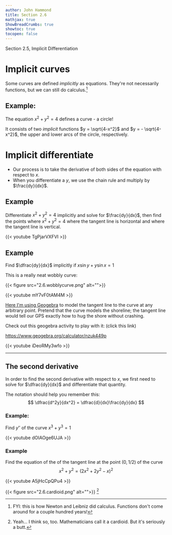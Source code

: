 ```yaml
---
author: John Hammond
title: Section 2.6
mathjax: true
ShowBreadCrumbs: true
showtoc: true
tocopen: false
---
```


Section 2.5, Implicit Differentiation
<!--more-->

# Implicit curves

Some curves are defined *implicitly* as equations. They're not necessarily functions, but we can still do calculus.[^1] 

## Example:

The equation $x^2 + y^2 = 4$ defines a curve - a circle! 

It consists of two *implicit* functions $y = \sqrt{4-x^2}$ and $y = - \sqrt{4-x^2}$, the upper and lower arcs of the circle, respectively. 

# Implicit differentiate

- Our process is to take the derivative of both sides of the equation with respect to $x$.
- When you differentiate a $y$, we use the chain rule and multiply by $\frac{dy}{dx}$. 

## Example

Differentiate $x^2 + y^2 = 4$ implicitly and solve for $\frac{dy}{dx}$, then find the points where $x^2 + y^2 = 4$ where the tangent line is horizontal and where the tangent line is vertical. 

{{< youtube TgPjarVXFVI >}}

##  Example

Find $\dfrac{dy}{dx}$ implicitly if $x\sin y + y\sin x = 1$

This is a really neat wobbly curve:

{{< figure src="2.6.wobblycurve.png" alt="">}}

{{< youtube mY7vF0tAM4M >}}

[Here I'm using Geogebra](https://www.geogebra.org/calculator/nzuk449p) to model the tangent line to the curve at any arbitrary point. Pretend that the curve models the shoreline; the tangent line would tell our GPS exactly how to hug the shore without crashing. 

Check out this geogebra activity to play with it: (click this link)

https://www.geogebra.org/calculator/nzuk449p


{{< youtube iDeoRMy3wfo >}}

------

## The second derivative

In order to find the second derivative with respect to $x$, we first need to solve for $\dfrac{dy}{dx}$ and differentiate that quantity. 

The notation should help you remember this:
$$
\dfrac{d^2y}{dx^2} = \dfrac{d}{dx}\frac{dy}{dx}
$$

### Example:
Find $y''$ of the curve $x^3 + y^3 = 1$

{{< youtube dOIAOge6UJA >}}

### Example
Find the equation of the of the tangent line at the point $(0, 1/2)$ of the curve 
$$
x^2 + y^2 = (2x^2 + 2y^2 - x)^2
$$

{{< youtube A5jHcCpQPu4 >}}

{{< figure src="2.6.cardioid.png" alt="">}} [^2]


[^1]: FYI: this is how Newton and Leibniz did calculus. Functions don't come around for a couple hundred years!

[^2]: Yeah... I think so, too. Mathematicians call it a cardioid. But it's seriously a butt.